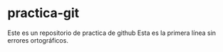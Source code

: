 # practica-git
Este es un repositorio de practica de github
Esta es la primera línea sin errores ortográficos.
